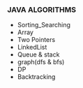 ### JAVA ALGORITHMS

-  Sorting_Searching
-  Array
- Two Pointers
- LinkedList
- Queue & stack
- graph(dfs & bfs)
- DP
- Backtracking